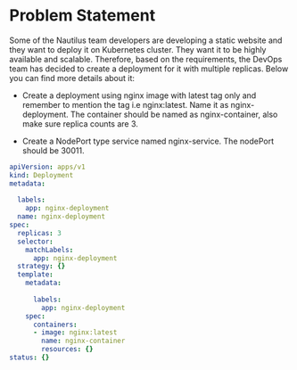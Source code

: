 # **Problem Statement**

Some of the Nautilus team developers are developing a static website and they want to deploy it on Kubernetes cluster. They want it to be highly available and scalable. Therefore, based on the requirements, the DevOps team has decided to create a deployment for it with multiple replicas. Below you can find more details about it:

- Create a deployment using nginx image with latest tag only and remember to mention the tag i.e nginx:latest. Name it as nginx-deployment. The container should be named as nginx-container, also make sure replica counts are 3.

- Create a NodePort type service named nginx-service. The nodePort should be 30011.

```yaml
apiVersion: apps/v1
kind: Deployment
metadata:
  
  labels:
    app: nginx-deployment
  name: nginx-deployment
spec:
  replicas: 3
  selector:
    matchLabels:
      app: nginx-deployment
  strategy: {}
  template:
    metadata:
      
      labels:
        app: nginx-deployment
    spec:
      containers:
      - image: nginx:latest
        name: nginx-container
        resources: {}
status: {}
```